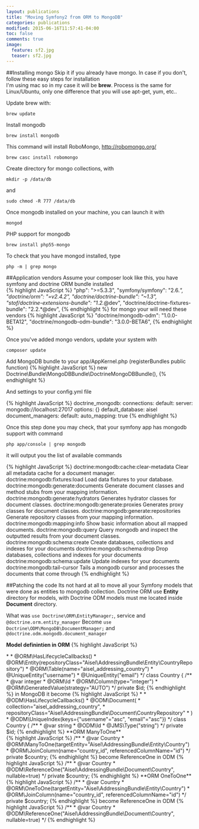```yaml
---
layout: publications
title: "Moving Symfony2 from ORM to MongoDB"
categories: publications
modified: 2015-06-16T11:57:41-04:00
toc: false
comments: true
image:
  feature: sf2.jpg
  teaser: sf2.jpg
---
```


##Installing mongo
Skip it if you already have mongo. In case if you don't, follow these easy steps for installation<br/>
I'm using mac so in my case it will be **brew**. Process is the same for Linux/Ubuntu, only one difference that you will use apt-get, yum, etc..

Update brew with:<br/>
```
brew update
```

Install mongodb<br/>
```
brew install mongodb
```

This command will install RoboMongo, http://robomongo.org/<br/>
```
brew casc install robomongo
```

Create directory for mongo collections, with<br/>
```
mkdir -p /data/db
```
and
```
sudo chmod -R 777 /data/db
```

Once mongodb installed on your machine, you can launch it with<br/>
```
mongod
```

PHP support for mongodb<br/>
```
brew install php55-mongo
```

To check that you have mongod installed, type<br/>
```
php -m | grep mongo
```

##Application vendors
Assume your composer look like this, you have symfony and doctrine ORM bundle installed
<br/>
{% highlight JavaScript %}
"php": ">=5.3.3",
"symfony/symfony": "2.6.*",
"doctrine/orm": "=v2.4.2",
"doctrine/doctrine-bundle": "~1.3",
"stof/doctrine-extensions-bundle": "1.2.*@dev",
"doctrine/doctrine-fixtures-bundle": "2.2.*@dev",
{% endhighlight %}
for mongo your will need these vendors
{% highlight JavaScript %}
"doctrine/mongodb-odm": "1.0.0-BETA12",
"doctrine/mongodb-odm-bundle": "3.0.0-BETA6",
{% endhighlight %}

Once you've added mongo vendors, update your system with<br/> 
```
composer update 
```

Add MongoDB bundle to your app/AppKernel.php (registerBundles public function)
{% highlight JavaScript %}
new Doctrine\Bundle\MongoDBBundle\DoctrineMongoDBBundle(),
{% endhighlight %}

And settings to your config.yml file

{% highlight JavaScript %}
doctrine_mongodb:
    connections:
        default:
            server: mongodb://localhost:27017
            options: {}
    default_database: aisel
    document_managers:
        default:
            auto_mapping: true
{% endhighlight %}

Once this step done you may check, that your symfony app has mongodb support with command<br/>
```
php app/console | grep mongodb
```

it will output you the list of available commands
 
{% highlight JavaScript %}
doctrine:mongodb:cache:clear-metadata    Clear all metadata cache for a document manager.
doctrine:mongodb:fixtures:load           Load data fixtures to your database.
doctrine:mongodb:generate:documents      Generate document classes and method stubs from your mapping information.
doctrine:mongodb:generate:hydrators      Generates hydrator classes for document classes.
doctrine:mongodb:generate:proxies        Generates proxy classes for document classes.
doctrine:mongodb:generate:repositories   Generate repository classes from your mapping information.
doctrine:mongodb:mapping:info            Show basic information about all mapped documents.
doctrine:mongodb:query                   Query mongodb and inspect the outputted results from your document classes.
doctrine:mongodb:schema:create           Create databases, collections and indexes for your documents
doctrine:mongodb:schema:drop             Drop databases, collections and indexes for your documents
doctrine:mongodb:schema:update           Update indexes for your documents
doctrine:mongodb:tail-cursor             Tails a mongodb cursor and processes the documents that come through
{% endhighlight %}


##Patching the code
Its not hard at all to move all your Symfony models that were done as entities to mongodb collection.
Doctrine ORM use **Entity** directory for models, with Doctrine ODM models must me located inside **Document** directory.

What was ```use Doctrine\ORM\EntityManager;```, service and ``` @doctrine.orm.entity_manager```
Become ``` use Doctrine\ODM\MongoDB\DocumentManager; ``` and ``` @doctrine.odm.mongodb.document_manager ```
 
 
**Model definintien in ORM**
{% highlight JavaScript %}
<?php

namespace Aisel\AddressingBundle\Entity;

use Symfony\Component\Validator\Constraints as Assert;
use Gedmo\Mapping\Annotation as Gedmo;
use Doctrine\ORM\Mapping as ORM;
use Symfony\Bridge\Doctrine\Validator\Constraints\UniqueEntity;

/**
 * Country
 *
 * @author Ivan Proskoryakov <volgodark@gmail.com>
 *
 * @ORM\HasLifecycleCallbacks()
 * @ORM\Entity(repositoryClass="Aisel\AddressingBundle\Entity\CountryRepository")
 * @ORM\Table(name="aisel_addressing_country")
 * @UniqueEntity("username")
 * @UniqueEntity("email")
 */
class Country
{
    /**
     * @var integer
     * @ORM\Id
     * @ORM\Column(type="integer")
     * @ORM\GeneratedValue(strategy="AUTO")
     */
    private $id;
{% endhighlight %}

in MongoDB it become 
{% highlight JavaScript %}
<?php

namespace Aisel\AddressingBundle\Document;

use Symfony\Component\Validator\Constraints as Assert;
use Gedmo\Mapping\Annotation as Gedmo;
use Doctrine\ODM\MongoDB\Mapping\Annotations as ODM;

/**
 * Country
 *
 * @author Ivan Proskoryakov <volgodark@gmail.com>
 *
 * @ODM\HasLifecycleCallbacks()
 * @ODM\Document(
 *      collection="aisel_addressing_country",
 *      repositoryClass="Aisel\AddressingBundle\Document\CountryRepository"
 * )
 * @ODM\UniqueIndex(keys={"username"="asc", "email"="asc"})
 */
class Country
{
    /**
     * @var string
     * @ODM\Id
     * @JMS\Type("string")
     */
    private $id;
{% endhighlight %}


**ORM ManyToOne**<br/>
{% highlight JavaScript %}
/**
 * @var Country
 * @ORM\ManyToOne(targetEntity="Aisel\AddressingBundle\Entity\Country")
 * @ORM\JoinColumn(name="country_id", referencedColumnName="id")
 */
private $country;
{% endhighlight %}

become ReferenceOne in ODM
{% highlight JavaScript %}
/**
 * @var Country
 * @ODM\ReferenceOne("Aisel\AddressingBundle\Document\Country", nullable=true)
 */
private $country;
{% endhighlight %}


**ORM OneToOne**<br/>
{% highlight JavaScript %}
/**
 * @var Country
 * @ORM\OneToOne(targetEntity="Aisel\AddressingBundle\Entity\Country")
 * @ORM\JoinColumn(name="country_id", referencedColumnName="id")
 */
private $country;
{% endhighlight %}

become ReferenceOne in ODM
{% highlight JavaScript %}
/**
 * @var Country
 * @ODM\ReferenceOne("Aisel\AddressingBundle\Document\Country", nullable=true)
 */
{% endhighlight %}
